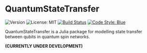 # QuantumStateTransfer

![Version](https://img.shields.io/badge/version-v0.1.0--dev-slateblue)
![License: MIT](https://img.shields.io/badge/License-MIT-darkorchid)
[![Build Status](https://github.com/Luis-Varona/QuantumStateTransfer.jl/actions/workflows/CI.yml/badge.svg?branch=main)](https://github.com/Luis-Varona/QuantumStateTransfer.jl/actions/workflows/CI.yml?query=branch%3Amain)
[![Code Style: Blue](https://img.shields.io/badge/code%20style-blue-4495d1.svg)](https://github.com/JuliaDiff/BlueStyle)

QuantumStateTransfer is a Julia package for modelling state transfer between
qubits in quantum spin networks.

**(CURRENTLY UNDER DEVELOPMENT)**
